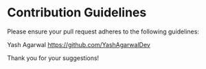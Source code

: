 # Contribution Guidelines

Please ensure your pull request adheres to the following guidelines:

Yash Agarwal
https://github.com/YashAgarwalDev

Thank you for your suggestions!
